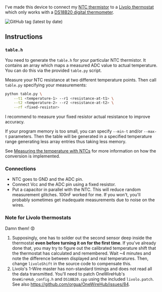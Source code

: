 I've made this device to connect my [NTC thermistor](https://en.wikipedia.org/wiki/Thermistor#NTC) to a [Livolo thermostat](https://www.livolo.eu/c-4632899/livolo-thermostat/) which only works with a [DS18B20 digital thermometer](https://www.maximintegrated.com/en/products/sensors/DS18B20.html).

![GitHub tag (latest by date)](https://img.shields.io/github/v/tag/eigenein/ntc-one-wire)

## Instructions

### `table.h`

You need to generate the `table.h` for your particular NTC thermistor. It contains an array which maps a measured ADC value to actual temperature. You can do this via the provided `table.py` script.

Measure your NTC resistance at two different temperature points. Then call `table.py` specifying your measurements:

```sh
python table.py \
    --t1 <temperature-1> --r1 <resistance-at-t1> \
    --t2 <temperature-2> --r2 <resistance-at-t2> \
    --rf <fixed-resistor>
```

I recommend to measure your fixed resistor actual resistance to improve accuracy.

If your program memory is too small, you can specify `--min-t` and/or `--max-t` parameters. Then the table will be generated in a specified temperature range generating less array entries thus taking less memory.

See [Measuring the temperature with NTCs](http://www.giangrandi.ch/electronics/ntc/ntc.shtml) for more information on how the conversion is implemented.

### Connections

- NTC goes to GND and the ADC pin.
- Connect Vcc and the ADC pin using a fixed resistor.
- Put a capacitor in parallel with the NTC. This will reduce random measurement glitches. 100nF worked for me. If you won't, you'll probably sometimes get inadequate measurements due to noise on the wires.

### Note for Livolo thermostats

Damn them! 😡

1. Supposingly, one has to solder out the second sensor deep inside the thermostat **even before turning it on for the first time**. If you've already done that, you may try to figure out the calibrated temperature shift that the thermostat has calculated and remembered. Wait ~4 minutes and note the difference between displayed and real temperatures. Then, change `livoloShift` in the source code to compensate this.
2. Livolo's 1-Wire master has non-standard timings and does not read all the data transmitted. You'll need to patch OneWireHub's `OneWireHub_config.h` and `DS18B20.cpp` using the included `livolo.patch`. See also https://github.com/orgua/OneWireHub/issues/84.
